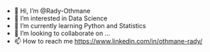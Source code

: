 - 👋 Hi, I’m @Rady-Othmane
- 👀 I’m interested in Data Science
- 🌱 I’m currently learning Python and Statistics
- 💞️ I’m looking to collaborate on ...
- 📫 How to reach me https://www.linkedin.com/in/othmane-rady/

<!---
Rady-Othmane/Rady-Othmane is a ✨ special ✨ repository because its `README.md` (this file) appears on your GitHub profile.
You can click the Preview link to take a look at your changes.
--->

